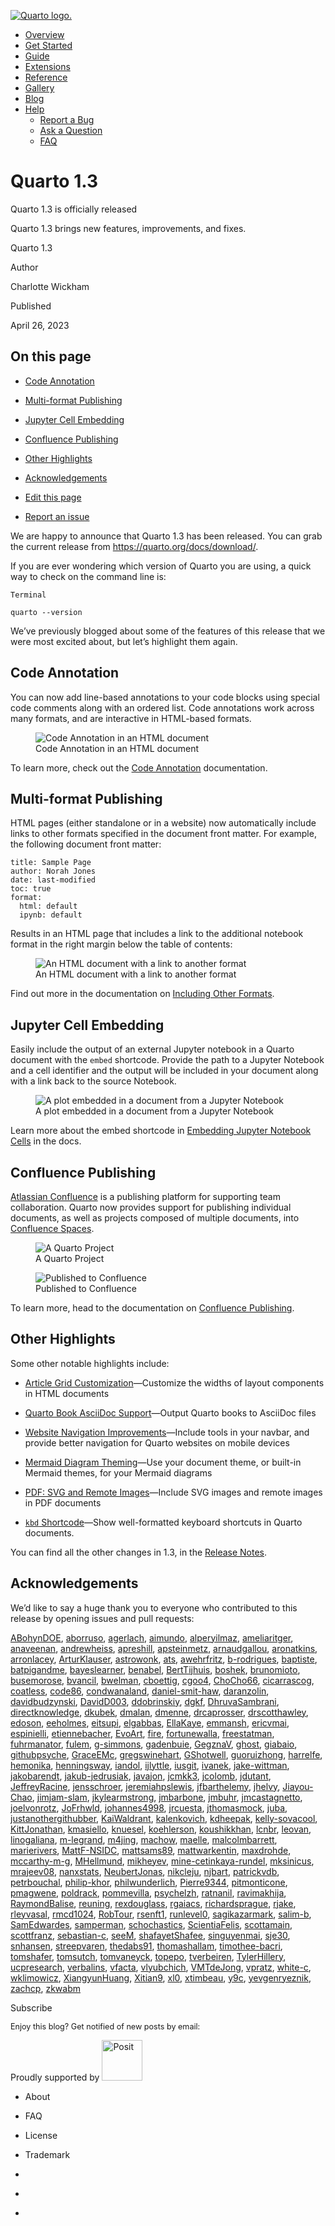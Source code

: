 <a href="../../../../index.html"
class="navbar-brand navbar-brand-logo"><img src="../../../../quarto.png"
class="navbar-logo" alt="Quarto logo." /></a>

<span class="navbar-toggler-icon"></span>

-   <a href="../../../../index.html" class="nav-link"><span
    class="menu-text">Overview</span></a>
-   <a href="../../../../docs/get-started/index.html" class="nav-link"><span
    class="menu-text">Get Started</span></a>
-   <a href="../../../../docs/guide/index.html" class="nav-link"><span
    class="menu-text">Guide</span></a>
-   <a href="../../../../docs/extensions/index.html" class="nav-link"><span
    class="menu-text">Extensions</span></a>
-   <a href="../../../../docs/reference/index.html" class="nav-link"><span
    class="menu-text">Reference</span></a>
-   <a href="../../../../docs/gallery/index.html" class="nav-link"><span
    class="menu-text">Gallery</span></a>
-   <a href="../../../../docs/blog/index.html" class="nav-link"><span
    class="menu-text">Blog</span></a>
-   <a href="#" id="nav-menu-help" class="nav-link dropdown-toggle"
    role="button" data-bs-toggle="dropdown" aria-expanded="false"><span
    class="menu-text">Help</span></a>
    -   <a href="https://github.com/quarto-dev/quarto-cli/issues"
        class="dropdown-item"><em></em> <span class="dropdown-text">Report a
        Bug</span></a>
    -   <a href="https://github.com/quarto-dev/quarto-cli/discussions"
        class="dropdown-item"><em></em> <span class="dropdown-text">Ask a
        Question</span></a>
    -   <a href="../../../../docs/faq/index.html"
        class="dropdown-item"><em></em> <span
        class="dropdown-text">FAQ</span></a>

<a href="https://twitter.com/quarto_pub"
class="quarto-navigation-tool px-1" aria-label="Quarto Twitter"
title="Quarto Twitter"><em></em></a>
<a href="https://github.com/quarto-dev/quarto-cli"
class="quarto-navigation-tool px-1" aria-label="Quarto GitHub"
title="Quarto GitHub"><em></em></a>
<a href="https://quarto.org/docs/blog/index.xml"
class="quarto-navigation-tool px-1" aria-label="Quarto Blog RSS"
title="Quarto Blog RSS"><em></em></a>

# Quarto 1.3

Quarto 1.3 is officially released

Quarto 1.3 brings new features, improvements, and fixes.

Quarto 1.3

Author

Charlotte Wickham

Published

April 26, 2023

## On this page

-   <a href="#code-annotation" id="toc-code-annotation"
    class="nav-link active" data-scroll-target="#code-annotation">Code
    Annotation</a>
-   <a href="#multi-format-publishing" id="toc-multi-format-publishing"
    class="nav-link"
    data-scroll-target="#multi-format-publishing">Multi-format
    Publishing</a>
-   <a href="#jupyter-cell-embedding" id="toc-jupyter-cell-embedding"
    class="nav-link" data-scroll-target="#jupyter-cell-embedding">Jupyter
    Cell Embedding</a>
-   <a href="#confluence-publishing" id="toc-confluence-publishing"
    class="nav-link" data-scroll-target="#confluence-publishing">Confluence
    Publishing</a>
-   <a href="#other-highlights" id="toc-other-highlights" class="nav-link"
    data-scroll-target="#other-highlights">Other Highlights</a>
-   <a href="#acknowledgements" id="toc-acknowledgements" class="nav-link"
    data-scroll-target="#acknowledgements">Acknowledgements</a>

-   <a
    href="https://github.com/quarto-dev/quarto-web/edit/main/docs/blog/posts/2023-04-26-1.3-release/index.qmd"
    class="toc-action"><em></em>Edit this page</a>
-   <a href="https://github.com/quarto-dev/quarto-cli/issues/new/choose"
    class="toc-action"><em></em>Report an issue</a>

We are happy to announce that Quarto 1.3 has been released. You can grab
the current release from <https://quarto.org/docs/download/>.

If you are ever wondering which version of Quarto you are using, a quick
way to check on the command line is:

    Terminal

    quarto --version

We’ve previously blogged about some of the features of this release that
we were most excited about, but let’s highlight them again.

## Code Annotation

You can now add line-based annotations to your code blocks using special
code comments along with an ordered list. Code annotations work across
many formats, and are interactive in HTML-based formats.

<figure>
<img src="../2023-03-13-code-annotation/annotation.png"
class="img-fluid figure-img"
alt="Code Annotation in an HTML document" />
<figcaption aria-hidden="true">Code Annotation in an HTML
document</figcaption>
</figure>

To learn more, check out the [Code
Annotation](../../../../docs/authoring/code-annotation.html)
documentation.

## Multi-format Publishing

HTML pages (either standalone or in a website) now automatically include
links to other formats specified in the document front matter. For
example, the following document front matter:

    title: Sample Page
    author: Norah Jones
    date: last-modified
    toc: true
    format: 
      html: default
      ipynb: default

Results in an HTML page that includes a link to the additional notebook
format in the right margin below the table of contents:

<figure>
<img src="../../../output-formats/images/other-format.png"
class="border img-fluid figure-img"
alt="An HTML document with a link to another format" />
<figcaption aria-hidden="true">An HTML document with a link to another
format</figcaption>
</figure>

Find out more in the documentation on [Including Other
Formats](../../../../docs/output-formats/html-multi-format.html).

## Jupyter Cell Embedding

Easily include the output of an external Jupyter notebook in a Quarto
document with the `embed` shortcode. Provide the path to a Jupyter
Notebook and a cell identifier and the output will be included in your
document along with a link back to the source Notebook.

<figure>
<img src="../2023-03-17-jupyter-cell-embedding/embed.png"
class="img-fluid figure-img"
alt="A plot embedded in a document from a Jupyter Notebook" />
<figcaption aria-hidden="true">A plot embedded in a document from a
Jupyter Notebook</figcaption>
</figure>

Learn more about the embed shortcode in [Embedding Jupyter Notebook
Cells](../../../../docs/authoring/notebook-embed.html) in the docs.

## Confluence Publishing

[Atlassian Confluence](https://www.atlassian.com/software/confluence) is
a publishing platform for supporting team collaboration. Quarto now
provides support for publishing individual documents, as well as
projects composed of multiple documents, into [Confluence
Spaces](https://support.atlassian.com/confluence-cloud/docs/use-spaces-to-organize-your-work/).

<figure>
<img src="../../../publishing/images/confluence-project.png"
class="img-fluid figure-img" alt="A Quarto Project" />
<figcaption aria-hidden="true">A Quarto Project</figcaption>
</figure>

<figure>
<img src="../../../publishing/images/confluence-site.png"
class="img-fluid figure-img" alt="Published to Confluence" />
<figcaption aria-hidden="true">Published to Confluence</figcaption>
</figure>

To learn more, head to the documentation on [Confluence
Publishing](../../../../docs/publishing/confluence.html).

## Other Highlights

Some other notable highlights include:

-   [Article Grid
    Customization](../../../../docs/output-formats/page-layout.html#grid-customization)—Customize
    the widths of layout components in HTML documents

-   [Quarto Book AsciiDoc
    Support](../../../../docs/books/index.html)—Output Quarto books to
    AsciiDoc files

-   [Website Navigation
    Improvements](../../../../docs/prerelease/1.3/website-nav.html)—Include
    tools in your navbar, and provide better navigation for Quarto
    websites on mobile devices

-   [Mermaid Diagram
    Theming](../../../../docs/authoring/diagrams.html#mermaid-theming)—Use
    your document theme, or built-in Mermaid themes, for your Mermaid
    diagrams

-   [PDF: SVG and Remote
    Images](../../../../docs/prerelease/1.3/pdf.html)—Include SVG images
    and remote images in PDF documents

-   [`kbd`
    Shortcode](../../../../docs/authoring/markdown-basics.html#keyboard-shortcuts)—Show
    well-formatted keyboard shortcuts in Quarto documents.

You can find all the other changes in 1.3, in the [Release
Notes](https://quarto.org/docs/download/#download-section-news).

## Acknowledgements

We’d like to say a huge thank you to everyone who contributed to this
release by opening issues and pull requests:

[ABohynDOE](https://github.com/ABohynDOE),
[aborruso](https://github.com/aborruso),
[agerlach](https://github.com/agerlach),
[aimundo](https://github.com/aimundo),
[alperyilmaz](https://github.com/alperyilmaz),
[ameliaritger](https://github.com/ameliaritger),
[anaveenan](https://github.com/anaveenan),
[andrewheiss](https://github.com/andrewheiss),
[apreshill](https://github.com/apreshill),
[apsteinmetz](https://github.com/apsteinmetz),
[arnaudgallou](https://github.com/arnaudgallou),
[aronatkins](https://github.com/aronatkins),
[arronlacey](https://github.com/arronlacey),
[ArturKlauser](https://github.com/ArturKlauser),
[astrowonk](https://github.com/astrowonk),
[ats](https://github.com/ats),
[awehrfritz](https://github.com/awehrfritz),
[b-rodrigues](https://github.com/b-rodrigues),
[baptiste](https://github.com/baptiste),
[batpigandme](https://github.com/batpigandme),
[bayeslearner](https://github.com/bayeslearner),
[benabel](https://github.com/benabel),
[BertTijhuis](https://github.com/BertTijhuis),
[boshek](https://github.com/boshek),
[brunomioto](https://github.com/brunomioto),
[busemorose](https://github.com/busemorose),
[bvancil](https://github.com/bvancil),
[bwelman](https://github.com/bwelman),
[cboettig](https://github.com/cboettig),
[cgoo4](https://github.com/cgoo4),
[ChoCho66](https://github.com/ChoCho66),
[cicarrascog](https://github.com/cicarrascog),
[coatless](https://github.com/coatless),
[code86](https://github.com/code86),
[condwanaland](https://github.com/condwanaland),
[daniel-smit-haw](https://github.com/daniel-smit-haw),
[daranzolin](https://github.com/daranzolin),
[davidbudzynski](https://github.com/davidbudzynski),
[DavidD003](https://github.com/DavidD003),
[ddobrinskiy](https://github.com/ddobrinskiy),
[dgkf](https://github.com/dgkf),
[DhruvaSambrani](https://github.com/DhruvaSambrani),
[directknowledge](https://github.com/directknowledge),
[dkubek](https://github.com/dkubek),
[dmalan](https://github.com/dmalan),
[dmenne](https://github.com/dmenne),
[drcaprosser](https://github.com/drcaprosser),
[drscotthawley](https://github.com/drscotthawley),
[edoson](https://github.com/edoson),
[eeholmes](https://github.com/eeholmes),
[eitsupi](https://github.com/eitsupi),
[elgabbas](https://github.com/elgabbas),
[EllaKaye](https://github.com/EllaKaye),
[emmansh](https://github.com/emmansh),
[ericvmai](https://github.com/ericvmai),
[espinielli](https://github.com/espinielli),
[etiennebacher](https://github.com/etiennebacher),
[EvoArt](https://github.com/EvoArt), [fire](https://github.com/fire),
[fortunewalla](https://github.com/fortunewalla),
[freestatman](https://github.com/freestatman),
[fuhrmanator](https://github.com/fuhrmanator),
[fulem](https://github.com/fulem),
[g-simmons](https://github.com/g-simmons),
[gadenbuie](https://github.com/gadenbuie),
[GegznaV](https://github.com/GegznaV),
[ghost](https://github.com/ghost),
[giabaio](https://github.com/giabaio),
[githubpsyche](https://github.com/githubpsyche),
[GraceEMc](https://github.com/GraceEMc),
[gregswinehart](https://github.com/gregswinehart),
[GShotwell](https://github.com/GShotwell),
[guoruizhong](https://github.com/guoruizhong),
[harrelfe](https://github.com/harrelfe),
[hemonika](https://github.com/hemonika),
[henningsway](https://github.com/henningsway),
[iandol](https://github.com/iandol),
[ijlyttle](https://github.com/ijlyttle),
[iusgit](https://github.com/iusgit),
[ivanek](https://github.com/ivanek),
[jake-wittman](https://github.com/jake-wittman),
[jakobarendt](https://github.com/jakobarendt),
[jakub-jedrusiak](https://github.com/jakub-jedrusiak),
[javajon](https://github.com/javajon),
[jcmkk3](https://github.com/jcmkk3),
[jcolomb](https://github.com/jcolomb),
[jdutant](https://github.com/jdutant),
[JeffreyRacine](https://github.com/JeffreyRacine),
[jensschroer](https://github.com/jensschroer),
[jeremiahpslewis](https://github.com/jeremiahpslewis),
[jfbarthelemy](https://github.com/jfbarthelemy),
[jhelvy](https://github.com/jhelvy),
[Jiayou-Chao](https://github.com/Jiayou-Chao),
[jimjam-slam](https://github.com/jimjam-slam),
[jkylearmstrong](https://github.com/jkylearmstrong),
[jmbarbone](https://github.com/jmbarbone),
[jmbuhr](https://github.com/jmbuhr),
[jmcastagnetto](https://github.com/jmcastagnetto),
[joelvonrotz](https://github.com/joelvonrotz),
[JoFrhwld](https://github.com/JoFrhwld),
[johannes4998](https://github.com/johannes4998),
[jrcuesta](https://github.com/jrcuesta),
[jthomasmock](https://github.com/jthomasmock),
[juba](https://github.com/juba),
[justanothergithubber](https://github.com/justanothergithubber),
[KaiWaldrant](https://github.com/KaiWaldrant),
[kalenkovich](https://github.com/kalenkovich),
[kdheepak](https://github.com/kdheepak),
[kelly-sovacool](https://github.com/kelly-sovacool),
[KittJonathan](https://github.com/KittJonathan),
[kmasiello](https://github.com/kmasiello),
[knuesel](https://github.com/knuesel),
[koehlerson](https://github.com/koehlerson),
[koushikkhan](https://github.com/koushikkhan),
[lcnbr](https://github.com/lcnbr), [leovan](https://github.com/leovan),
[linogaliana](https://github.com/linogaliana),
[m-legrand](https://github.com/m-legrand),
[m4jing](https://github.com/m4jing),
[machow](https://github.com/machow),
[maelle](https://github.com/maelle),
[malcolmbarrett](https://github.com/malcolmbarrett),
[marierivers](https://github.com/marierivers),
[MattF-NSIDC](https://github.com/MattF-NSIDC),
[mattsams89](https://github.com/mattsams89),
[mattwarkentin](https://github.com/mattwarkentin),
[maxdrohde](https://github.com/maxdrohde),
[mccarthy-m-g](https://github.com/mccarthy-m-g),
[MHellmund](https://github.com/MHellmund),
[mikheyev](https://github.com/mikheyev),
[mine-cetinkaya-rundel](https://github.com/mine-cetinkaya-rundel),
[mksinicus](https://github.com/mksinicus),
[mrajeev08](https://github.com/mrajeev08),
[nanxstats](https://github.com/nanxstats),
[NeubertJonas](https://github.com/NeubertJonas),
[nikcleju](https://github.com/nikcleju),
[njbart](https://github.com/njbart),
[patrickvdb](https://github.com/patrickvdb),
[petrbouchal](https://github.com/petrbouchal),
[philip-khor](https://github.com/philip-khor),
[philwunderlich](https://github.com/philwunderlich),
[Pierre9344](https://github.com/Pierre9344),
[pitmonticone](https://github.com/pitmonticone),
[pmagwene](https://github.com/pmagwene),
[poldrack](https://github.com/poldrack),
[pommevilla](https://github.com/pommevilla),
[psychelzh](https://github.com/psychelzh),
[ratnanil](https://github.com/ratnanil),
[ravimakhija](https://github.com/ravimakhija),
[RaymondBalise](https://github.com/RaymondBalise),
[reuning](https://github.com/reuning),
[rexdouglass](https://github.com/rexdouglass),
[rgaiacs](https://github.com/rgaiacs),
[richardsprague](https://github.com/richardsprague),
[rjake](https://github.com/rjake),
[rleyvasal](https://github.com/rleyvasal),
[rmcd1024](https://github.com/rmcd1024),
[RobTour](https://github.com/RobTour),
[rsenft1](https://github.com/rsenft1),
[runlevel0](https://github.com/runlevel0),
[sagikazarmark](https://github.com/sagikazarmark),
[salim-b](https://github.com/salim-b),
[SamEdwardes](https://github.com/SamEdwardes),
[samperman](https://github.com/samperman),
[schochastics](https://github.com/schochastics),
[ScientiaFelis](https://github.com/ScientiaFelis),
[scottamain](https://github.com/scottamain),
[scottfranz](https://github.com/scottfranz),
[sebastian-c](https://github.com/sebastian-c),
[seeM](https://github.com/seeM),
[shafayetShafee](https://github.com/shafayetShafee),
[singuyenmai](https://github.com/singuyenmai),
[sje30](https://github.com/sje30),
[snhansen](https://github.com/snhansen),
[streepvaren](https://github.com/streepvaren),
[thedabs91](https://github.com/thedabs91),
[thomashallam](https://github.com/thomashallam),
[timothee-bacri](https://github.com/timothee-bacri),
[tomshafer](https://github.com/tomshafer),
[tomsutch](https://github.com/tomsutch),
[tomvaneyck](https://github.com/tomvaneyck),
[topepo](https://github.com/topepo),
[tverbeiren](https://github.com/tverbeiren),
[TylerHillery](https://github.com/TylerHillery),
[ucpresearch](https://github.com/ucpresearch),
[verbalins](https://github.com/verbalins),
[vfacta](https://github.com/vfacta),
[vlyubchich](https://github.com/vlyubchich),
[VMTdeJong](https://github.com/VMTdeJong),
[vpratz](https://github.com/vpratz),
[white-c](https://github.com/white-c),
[wklimowicz](https://github.com/wklimowicz),
[XiangyunHuang](https://github.com/XiangyunHuang),
[Xitian9](https://github.com/Xitian9), [xl0](https://github.com/xl0),
[xtimbeau](https://github.com/xtimbeau), [y9c](https://github.com/y9c),
[yevgenryeznik](https://github.com/yevgenryeznik),
[zachcp](https://github.com/zachcp), [zkwabm](https://github.com/zkwabm)

Subscribe

<span style="font-size: 0.9em;">Enjoy this blog? Get notified of new
posts by email:</span>

Proudly supported by [<img
src="https://www.rstudio.com/assets/img/posit-logo-fullcolor-TM.svg"
class="img-fluid" width="65" alt="Posit" />](https://posit.co)

-   <a href="../../../../about.html" class="nav-link"></a>

    About

-   <a href="../../../../docs/faq/index.html" class="nav-link"></a>

    FAQ

-   <a href="../../../../license.html" class="nav-link"></a>

    License

-   <a href="../../../../trademark.html" class="nav-link"></a>

    Trademark

-   <a href="https://twitter.com/quarto_pub" class="nav-link"><em></em></a>
-   <a href="https://github.com/quarto-dev/quarto-cli"
    class="nav-link"><em></em></a>
-   <a href="https://quarto.org/docs/blog/index.xml"
    class="nav-link"><em></em></a>
